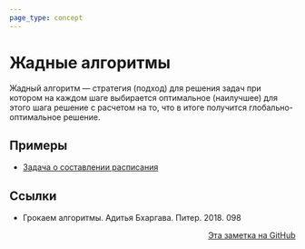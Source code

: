 ```yaml
---
page_type: concept
---
```


# Жадные алгоритмы

Жадный алгоритм — стратегия (подход) для решения задач при котором на каждом шаге выбирается оптимальное (наилучшее) для этого шага решение с расчетом на то, что в итоге получится глобально-оптимальное решение.

## Примеры

* [Задача о составлении расписания](20221113184224.md)

## Ссылки

- Грокаем алгоритмы. Адитья Бхаргава. Питер. 2018. 098


<p v-pre style="text-align: right">
  <a href="https://github.com/Kverde/algorithms/blob/main/source/20221113183615.md">
  Эта заметка на GitHub
  </a>
</p>
